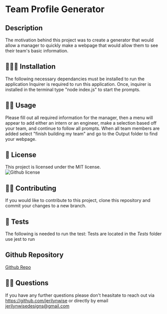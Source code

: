 # Team Profile Generator
  ## Description
  The motivation behind this project was to create a generator that would allow a manager to quickly make a webpage that would allow them to see their team's basic information.</br>

  ## 🧑🏻‍🔧 Installation
  The following necessary dependancies must be installed to run the application
  Inquirer is required to run this application. Once, inquirer is installed in the terminal type "node index.js" to start the prompts.

  ## 👨‍💻 Usage
  Please fill out all required information for the manager, then a menu will appear to add either an intern or an engineer, make a selection based off your team, and continue to follow all prompts. When all team members are added select "finish building my team" and go to the Output folder to find your webpage.

  ## 🧾 License
  This project is licensed under the MIT license.</br>
  ![Github license](https://img.shields.io/badge/license-MIT-blue.svg)

  ## 👯‍♀️ Contributing
  If you would like to contribute to this project, clone this repository and commit your changes to a new branch.

  ## 📝 Tests 
   The following is needed to run the test: Tests are located in the _Tests_ folder use jest to run 

  ## Github Repository
  [Github Repo](https://github.com/jerilynwise/team-profile)
  
  ## 🤷‍♀️ Questions 
  If you have any further questions please don't heasitate to reach out via https://github.com/jerilynwise or directly by email jerilynwisedesigns@gmail.com
